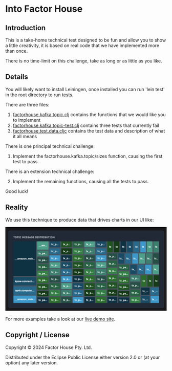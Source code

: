 # Into Factor House

## Introduction

This is a take-home technical test designed to be fun and allow you to show a little creativity, it is based on real code that we have implemented more than once.

There is no time-limit on this challenge, take as long or as little as you like.

## Details

You will likely want to install Leiningen, once installed you can run 'lein test' in the root directory to run tests.

There are three files:

1. [factorhouse.kafka.topic.clj](src/factorhouse/kafka/topic.clj) contains the functions that we would like you to implement
2. [factorhouse.kafka.topic-test.clj](test/factorhouse/kafka/topic_test.clj)  contains three tests that currently fail
3. [factorhouse.test.data.cljc](test/factorhouse/test/data.clj) contains the test data and description of what it all means

There is one principal technical challenge:

1. Implement the factorhouse.kafka.topic/sizes function, causing the first test to pass.

There is an extension technical challenge:

2. Implement the remaining functions, causing all the tests to pass.

Good luck!

## Reality

We use this technique to produce data that drives charts in our UI like:

![Screenshot](resources/img/chart.png)

For more examples take a look at our [live demo site](https://demo.kpow.io).

## Copyright / License

Copyright © 2024 Factor House Pty. Ltd.

Distributed under the Eclipse Public License either version 2.0 or (at your option) any later version.
